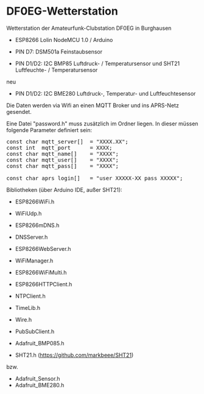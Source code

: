 # DF0EG-Wetterstation
Wetterstation der Amateurfunk-Clubstation DF0EG in Burghausen

- ESP8266 Lolin NodeMCU 1.0 / Arduino

- PIN D7:    DSM501a Feinstaubsensor
- PIN D1/D2: I2C BMP85 Luftdruck- / Temperatursensor und SHT21 Luftfeuchte- / Temperatursensor

neu 

- PIN D1/D2: I2C BME280 Luftdruck-, Temperatur- und Luftfeuchtesensor

Die Daten werden via Wifi an einen MQTT Broker und ins APRS-Netz gesendet.

Eine Datei "password.h" muss zusätzlich im Ordner liegen. In dieser müssen folgende Parameter definiert sein:

<pre>
const char mqtt_server[]  = "XXXX.XX";
const int  mqtt_port      = XXXX;
const char mqtt_name[]    = "XXXX";
const char mqtt_user[]    = "XXXX";
const char mqtt_pass[]    = "XXXX";

const char aprs_login[]   = "user XXXXX-XX pass XXXXX";
</pre>

Bibliotheken (über Arduino IDE, außer SHT21):
- ESP8266WiFi.h
- WiFiUdp.h
- ESP8266mDNS.h
- DNSServer.h
- ESP8266WebServer.h
- WiFiManager.h
- ESP8266WiFiMulti.h
- ESP8266HTTPClient.h
- NTPClient.h
- TimeLib.h
- Wire.h
- PubSubClient.h

- Adafruit_BMP085.h
- SHT21.h (https://github.com/markbeee/SHT21)

bzw.

- Adafruit_Sensor.h
- Adafruit_BME280.h
